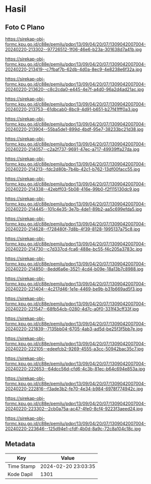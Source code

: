 # Hasil

## Foto C Plano

https://sirekap-obj-formc.kpu.go.id/c88e/pemilu/pdpr/13/09/04/20/07/1309042007004-20240220-213302--97726512-1f06-46e6-b23a-301638d7a41b.jpg

https://sirekap-obj-formc.kpu.go.id/c88e/pemilu/pdpr/13/09/04/20/07/1309042007004-20240220-213419--c7fbaf7b-62db-4d0a-8ec9-4e8238e6f32a.jpg

https://sirekap-obj-formc.kpu.go.id/c88e/pemilu/pdpr/13/09/04/20/07/1309042007004-20240220-213620--c8c2cda0-e445-4e7f-a4d0-96a2d4ad21ac.jpg

https://sirekap-obj-formc.kpu.go.id/c88e/pemilu/pdpr/13/09/04/20/07/1309042007004-20240220-213753--61dbcab0-8bc9-4d91-b651-b27f41fff0a3.jpg

https://sirekap-obj-formc.kpu.go.id/c88e/pemilu/pdpr/13/09/04/20/07/1309042007004-20240220-213904--55ba5de1-899d-4bdf-95e7-38233bc21d38.jpg

https://sirekap-obj-formc.kpu.go.id/c88e/pemilu/pdpr/13/09/04/20/07/1309042007004-20240220-214057--c2a2f737-9691-47ec-a717-49939ffa27da.jpg

https://sirekap-obj-formc.kpu.go.id/c88e/pemilu/pdpr/13/09/04/20/07/1309042007004-20240220-214213--fdc2d80b-7b4b-42c1-b762-13df00facc55.jpg

https://sirekap-obj-formc.kpu.go.id/c88e/pemilu/pdpr/13/09/04/20/07/1309042007004-20240220-214338--42ebff03-5b08-416e-99b0-f2f115130dc9.jpg

https://sirekap-obj-formc.kpu.go.id/c88e/pemilu/pdpr/13/09/04/20/07/1309042007004-20240220-214445--101c4e35-3e7b-4de1-89b2-aa5c699efda5.jpg

https://sirekap-obj-formc.kpu.go.id/c88e/pemilu/pdpr/13/09/04/20/07/1309042007004-20240220-214628--f728480f-7d8b-4f39-8128-1995137a75c8.jpg

https://sirekap-obj-formc.kpu.go.id/c88e/pemilu/pdpr/13/09/04/20/07/1309042007004-20240220-214730--c7d337cd-fca6-488e-bc55-f4c205a3783c.jpg

https://sirekap-obj-formc.kpu.go.id/c88e/pemilu/pdpr/13/09/04/20/07/1309042007004-20240220-214850--8edd6a6e-3521-4cd4-b09e-18a13b7c8988.jpg

https://sirekap-obj-formc.kpu.go.id/c88e/pemilu/pdpr/13/09/04/20/07/1309042007004-20240220-221404--4c217d46-1e1e-4469-be9b-b31b669ad5f3.jpg

https://sirekap-obj-formc.kpu.go.id/c88e/pemilu/pdpr/13/09/04/20/07/1309042007004-20240220-221547--68fb54cb-0280-4d7c-a0f0-331f43cff33f.jpg

https://sirekap-obj-formc.kpu.go.id/c88e/pemilu/pdpr/13/09/04/20/07/1309042007004-20240220-221839--7135bb04-6705-4ab3-ad5d-be25f3f5bb7e.jpg

https://sirekap-obj-formc.kpu.go.id/c88e/pemilu/pdpr/13/09/04/20/07/1309042007004-20240220-222105--edeefcb2-9269-4555-a3cc-50942bac35c7.jpg

https://sirekap-obj-formc.kpu.go.id/c88e/pemilu/pdpr/13/09/04/20/07/1309042007004-20240220-222653--64dcc56d-cfd6-4c3b-81ec-b64c694e853a.jpg

https://sirekap-obj-formc.kpu.go.id/c88e/pemilu/pdpr/13/09/04/20/07/1309042007004-20240220-222816--f3ade3b2-fe70-4e34-b984-6978f774942c.jpg

https://sirekap-obj-formc.kpu.go.id/c88e/pemilu/pdpr/13/09/04/20/07/1309042007004-20240220-223302--2cb0a75a-ac47-4fe0-8cf4-9223f3aeed24.jpg

https://sirekap-obj-formc.kpu.go.id/c88e/pemilu/pdpr/13/09/04/20/07/1309042007004-20240220-223646--125d94e1-cfdf-4b0d-8a9c-72c8a104c18c.jpg


## Metadata

| Key        | Value               |
| ---------- | ------------------- |
| Time Stamp | 2024-02-20 23:03:35 |
| Kode Dapil | 1301                |




